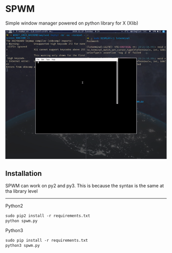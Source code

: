 # SPWM
Simple window manager powered on python library for X (Xlib)

![screencast](recording.gif)

## Installation
SPWM can work on py2 and py3.
This is because the syntax is the same at tha library level

---
Python2
```
sudo pip2 install -r requirements.txt
python spwm.py
```
Python3
```
sudo pip install -r requirements.txt
python3 spwm.py
```
